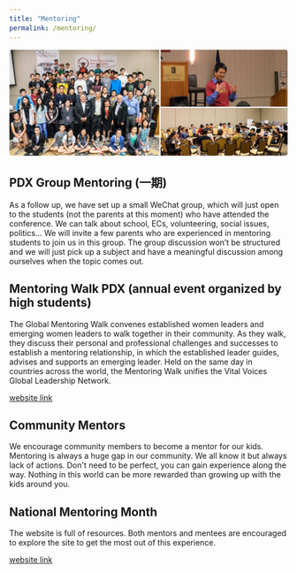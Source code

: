 ```yaml
---
title: "Mentoring"
permalink: /mentoring/
---
```

<p><img src="/assets/images/activities/mentoring3.jpg"></p>

## PDX Group Mentoring (一期)

As a follow up, we have set up a small WeChat group, which will just open to the students (not the parents at this moment) who have attended the conference. We can talk about school, ECs, volunteering, social issues, politics… We will invite a few parents who are experienced in mentoring students to join us in this group. The group discussion won’t be structured and we will just pick up a subject and have a meaningful discussion among ourselves when the topic comes out.

## Mentoring Walk PDX (annual event organized by high students)

The Global Mentoring Walk convenes established women leaders and emerging women leaders to walk together in their community. As they walk, they discuss their personal and professional challenges and successes to establish a mentoring relationship, in which the established leader guides, advises and supports an emerging leader. Held on the same day in countries across the world, the Mentoring Walk unifies the Vital Voices Global Leadership Network.

[website link](https://mentoringwalkpdx.com/)

## Community Mentors

We encourage community members to become a mentor for our kids. Mentoring is always a huge gap in our community. We all know it but always lack of actions. Don't need to be perfect, you can gain experience along the way. Nothing in this world can be more rewarded than growing up with the kids around you.

## National Mentoring Month

The website is full of resources. Both mentors and mentees are encouraged to explore the site to get the most out of this experience.

[website link](http://www.mentoring.org/our-work/campaigns/national-mentoring-month/)
